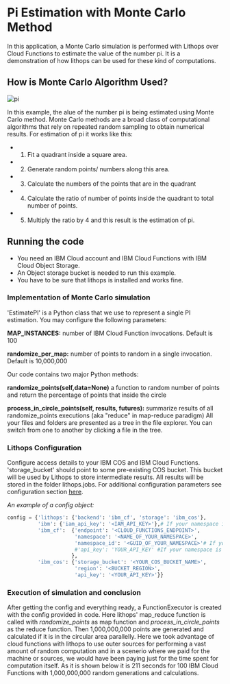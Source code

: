 # Pi Estimation with Monte Carlo Method

In this application, a Monte Carlo simulation is performed with Lithops over Cloud Functions to estimate the value of the number pi. It is a demonstration of how lithops can be used for these kind of computations.

## How is Monte Carlo Algorithm Used?

![pi](https://upload.wikimedia.org/wikipedia/commons/8/84/Pi_30K.gif)


In this example, the alue of the number pi is being estimated using Monte Carlo method. Monte Carlo methods are a broad class of computational algorithms that rely on repeated random sampling to obtain numerical results. For estimation of pi it works like this:
- 1. Fit a quadrant inside a square area.
- 2. Generate random points/ numbers along this area.
- 3. Calculate the numbers of the points that are in the quadrant
- 4. Calculate the ratio of number of points inside the quadrant to total number of points.
- 5. Multiply the ratio by 4 and this result is the estimation of pi.

## Running the code
- You need an IBM Cloud account and IBM Cloud Functions with IBM Cloud Object Storage.
- An Object storage bucket is needed to run this example.
- You have to be sure that lithops is installed and works fine.

### Implementation of Monte Carlo simulation

'EstimatePI' is a Python class that we use to represent a single PI estimation. You may configure the following parameters:

**MAP_INSTANCES:** 
number of IBM Cloud Function invocations. Default is 100  

**randomize_per_map:**
number of points to random in a single invocation. Default is 10,000,000

Our code contains two major Python methods:

**randomize_points(self,data=None)**
a function to random number of points and return the percentage of points that inside the circle  

**process_in_circle_points(self, results, futures):**
 summarize results of all randomize_points executions (aka "reduce" in map-reduce paradigm)
All your files and folders are presented as a tree in the file explorer. You can switch from one to another by clicking a file in the tree.

### Lithops Configuration

Configure access details to your IBM COS and IBM Cloud Functions. 'storage_bucket' should point to some pre-existing COS bucket. This bucket will be used by Lithops to store intermediate results. All results will be stored in the folder lithops.jobs. For additional configuration parameters see configuration section [here](https://github.com/lithops-cloud/lithops/tree/master/config/).

*An example of a config object:*
```python
config = {'lithops': {'backend': 'ibm_cf', 'storage': 'ibm_cos'},
          'ibm': {'iam_api_key': '<IAM_API_KEY>'},# If your namespace is IAM based (To reach cloud functions API without cf api key)
          'ibm_cf':  {'endpoint': '<CLOUD_FUNCTIONS_ENDPOINT>',
                      'namespace': '<NAME_OF_YOUR_NAMESPACE>',
                      'namespace_id': '<GUID_OF_YOUR_NAMESPACE>'# If your namespace is IAM based
                      #'api_key': 'YOUR_API_KEY' #If your namespace is foundary based
                     },
          'ibm_cos': {'storage_bucket': '<YOUR_COS_BUCKET_NAME>',
                      'region': '<BUCKET_REGION>',
                      'api_key': '<YOUR_API_KEY>'}}
```               
### Execution of simulation and conclusion

After getting the config and everything ready, a FunctionExecutor is created with the config provided in code. Here lithops' map_reduce function is called with *randomize_points* as map function and *process_in_circle_points* as the reduce function.
Then 1,000,000,000 points are generated and calculated if it is in the circular area parallelly.  Here we took advantage of cloud functions with lithops to use outer sources for performing a vast amount of random computation and in a scenerio where we paid for the machine or sources, we would have been paying just for the time spent for computation itself. As it is shown below it is 211 seconds for 100 IBM Cloud Functions with 1,000,000,000 random generations and calculations.